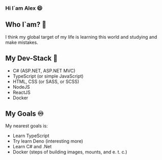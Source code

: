 ### Hi I`am Alex 😄

## Who I`am? 🧐
<p>I think my global target of my life is learning this world and studying and make mistakes.</p>

## My Dev-Stack 🤖
- C# (ASP.NET, ASP.NET MVC)
- TypeScript (or simple JavaScript)
- HTML, CSS (or SASS, or SCSS)
- NodeJS
- ReactJS
- Docker

## My Goals ♾️
My nearest goals is:
- Learn TypeScript
- Try learn Deno (interesting more)
- Learn C# and .Net
- Docker (steps of building images, mounts, and e. t. c.)
